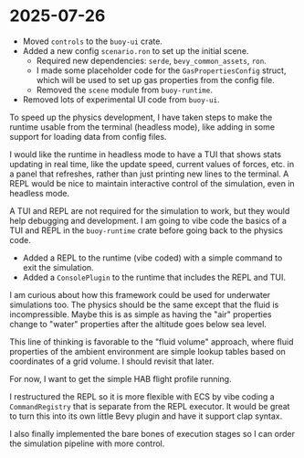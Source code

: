 # 2025-07-26

- Moved `controls` to the `buoy-ui` crate.
- Added a new config `scenario.ron` to set up the initial scene.
  - Required new dependencies: `serde`, `bevy_common_assets`, `ron`.
  - I made some placeholder code for the `GasPropertiesConfig` struct, which
    will be used to set up gas properties from the config file.
  - Removed the `scene` module from `buoy-runtime`.
- Removed lots of experimental UI code from `buoy-ui`.

To speed up the physics development, I have taken steps to make the runtime
usable from the terminal (headless mode), like adding in some support for
loading data from config files.

I would like the runtime in headless mode to have a TUI that shows stats
updating in real time, like the update speed, current values of forces, etc. in
a panel that refreshes, rather than just printing new lines to the terminal. A
REPL would be nice to maintain interactive control of the simulation, even in
headless mode.

A TUI and REPL are not required for the simulation to work, but they would help
debugging and development. I am going to vibe code the basics of a TUI and REPL
in the `buoy-runtime` crate before going back to the physics code.

- Added a REPL to the runtime (vibe coded) with a simple command to exit the
  simulation.
- Added a `ConsolePlugin` to the runtime that includes the REPL and TUI.

I am curious about how this framework could be used for underwater simulations
too. The physics should be the same except that the fluid is incompressible.
Maybe this is as simple as having the "air" properties change to "water"
properties after the altitude goes below sea level.

This line of thinking is favorable to the "fluid volume" approach, where fluid
properties of the ambient environment are simple lookup tables based on
coordinates of a grid volume. I should revisit that later.

For now, I want to get the simple HAB flight profile running.

I restructured the REPL so it is more flexible with ECS by vibe coding a
`CommandRegistry` that is separate from the REPL executor. It would be great to
turn this into its own little Bevy plugin and have it support clap syntax.

I also finally implemented the bare bones of execution stages so I can order the
simulation pipeline with more control.
